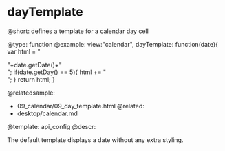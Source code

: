dayTemplate
=============


@short: defines a template for a calendar day cell
	

@type: function
@example:
view:"calendar",
dayTemplate: function(date){
	var html = "<div class='day'>"+date.getDate()+"</div>";
	if(date.getDay() == 5){
		html += "<div class='day_marker'></div>";
	}
	return html;
}


@relatedsample:
- 09_calendar/09_day_template.html
@related:
- desktop/calendar.md



@template:	api_config
@descr:

The default template displays a date without any extra styling. 


